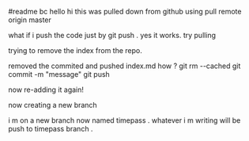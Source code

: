 #readme bc
 hello hi this was pulled down from  github using pull remote origin master

what if i push the code just by git push .
 yes it works. try pulling

trying to remove the index from the repo.

removed the commited and pushed index.md
how ?
git rm --cached<file>
git commit -m "message"
git push


now re-adding it again!

now creating a new branch

i m on a new branch now named timepass .
whatever i m writing will be push to timepass branch .
